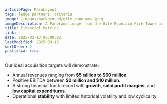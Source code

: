 ```yaml
---
articlePage: MainLayout
tags: ledge partners, criteria
image: /images/background/gile_panorama.jpeg
imageDescription: A Panorama image from the Gile Mountain Fire Tower in Norwich, VT
title: Financial Metrics
link:
date: 2025-03-13 00:00:02
lastModified: 2025-03-13
sortOrder: 2
published: true
---  
```

Our ideal acquisition targets will demonstrate:
- Annual revenues ranging from **$5 million to $60 million**.
- Positive EBITDA between **$2 million and $10 million**.
- A strong financial track record with **growth**, **solid profit margins**, and **low capital expenditures**.
- Operational **stability** with limited historical volatility and low cyclicality.
